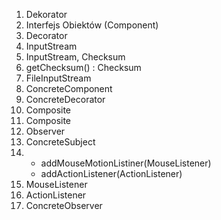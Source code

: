 1. Dekorator
2. Interfejs Obiektów (Component)
3. Decorator
4. InputStream
5. InputStream, Checksum
6. getChecksum() : Checksum
7. FileInputStream
8. ConcreteComponent
9. ConcreteDecorator
10. Composite
11. Composite
12. Observer
13. ConcreteSubject
14.
	* addMouseMotionListiner(MouseListener)
	* addActionListener(ActionListener)
15. MouseListener
16. ActionListener
17. ConcreteObserver
